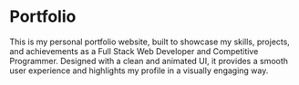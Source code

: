 # Portfolio
This is my personal portfolio website, built to showcase my skills, projects, and achievements as a Full Stack Web Developer and Competitive Programmer. Designed with a clean and animated UI, it provides a smooth user experience and highlights my profile in a visually engaging way.
